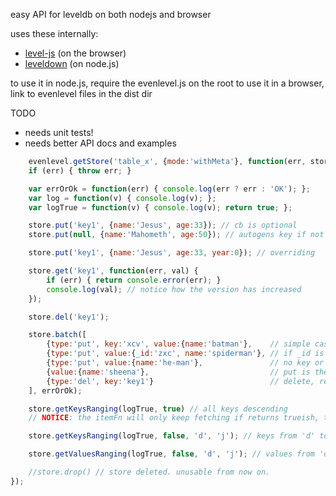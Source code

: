 easy API for leveldb on both nodejs and browser

uses these internally:

* [level-js](https://github.com/maxogden/level.js) (on the browser)
* [leveldown](https://github.com/rvagg/node-leveldown) (on node.js)


to use it in node.js, require the evenlevel.js on the root
to use it in a browser, link to evenlevel files in the dist dir


TODO

* needs unit tests!
* needs better API docs and examples



```javascript
	evenlevel.getStore('table_x', {mode:'withMeta'}, function(err, store) {
	if (err) { throw err; }

	var errOrOk = function(err) { console.log(err ? err : 'OK'); };
	var log = function(v) { console.log(v); };
	var logTrue = function(v) { console.log(v); return true; };

	store.put('key1', {name:'Jesus', age:33}); // cb is optional
	store.put(null, {name:'Mahometh', age:50}); // autogens key if not provided

	store.put('key1', {name:'Jesus', age:33, year:0}); // overriding

	store.get('key1', function(err, val) {
		if (err) { return console.error(err); }
		console.log(val); // notice how the version has increased
	});

	store.del('key1');

	store.batch([
		{type:'put', key:'xcv', value:{name:'batman'},    // simple case: everything specified in put
		{type:'put', value:{_id:'zxc', name:'spiderman'}, // if _id is set, it is used
		{type:'put', value:{name:'he-man'},               // no key or _id, autogen
		{value:{name:'sheena'},                           // put is the default op
		{type:'del', key:'key1'}                          // delete, requires key and only key.
	], errOrOk);

	store.getKeysRanging(logTrue, true) // all keys descending
	// NOTICE: the itemFn will only keep fetching if returns trueish, therefore the logTrue usage.

	store.getKeysRanging(logTrue, false, 'd', 'j'); // keys from 'd' to 'j' ascending

	store.getValuesRanging(logTrue, false, 'd', 'j'); // values from 'd' to 'j' ascending

	//store.drop() // store deleted. unusable from now on.
});
```
